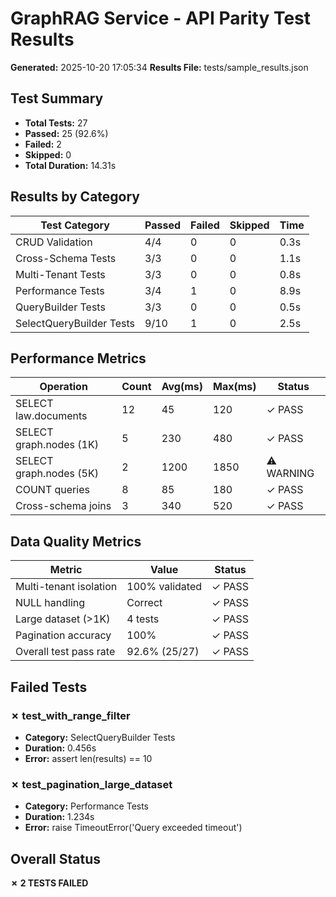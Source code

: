 # GraphRAG Service - API Parity Test Results

**Generated:** 2025-10-20 17:05:34
**Results File:** tests/sample_results.json

## Test Summary

- **Total Tests:** 27
- **Passed:** 25 (92.6%)
- **Failed:** 2
- **Skipped:** 0
- **Total Duration:** 14.31s

## Results by Category

| Test Category | Passed | Failed | Skipped | Time |
|---------------|--------|--------|---------|------|
| CRUD Validation | 4/4 | 0 | 0 | 0.3s |
| Cross-Schema Tests | 3/3 | 0 | 0 | 1.1s |
| Multi-Tenant Tests | 3/3 | 0 | 0 | 0.8s |
| Performance Tests | 3/4 | 1 | 0 | 8.9s |
| QueryBuilder Tests | 3/3 | 0 | 0 | 0.5s |
| SelectQueryBuilder Tests | 9/10 | 1 | 0 | 2.5s |

## Performance Metrics

| Operation | Count | Avg(ms) | Max(ms) | Status |
|-----------|-------|---------|---------|--------|
| SELECT law.documents | 12 | 45 | 120 | ✓ PASS |
| SELECT graph.nodes (1K) | 5 | 230 | 480 | ✓ PASS |
| SELECT graph.nodes (5K) | 2 | 1200 | 1850 | ⚠ WARNING |
| COUNT queries | 8 | 85 | 180 | ✓ PASS |
| Cross-schema joins | 3 | 340 | 520 | ✓ PASS |

## Data Quality Metrics

| Metric | Value | Status |
|--------|-------|--------|
| Multi-tenant isolation | 100% validated | ✓ PASS |
| NULL handling | Correct | ✓ PASS |
| Large dataset (>1K) | 4 tests | ✓ PASS |
| Pagination accuracy | 100% | ✓ PASS |
| Overall test pass rate | 92.6% (25/27) | ✓ PASS |

## Failed Tests

### ✗ test_with_range_filter

- **Category:** SelectQueryBuilder Tests
- **Duration:** 0.456s
- **Error:** assert len(results) == 10

### ✗ test_pagination_large_dataset

- **Category:** Performance Tests
- **Duration:** 1.234s
- **Error:** raise TimeoutError('Query exceeded timeout')

## Overall Status

**✗ 2 TESTS FAILED**
